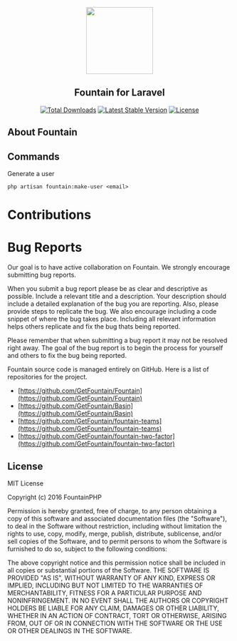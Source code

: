 <p align="center"><a href="https://getfountain.co" target="_blank"><img width="150"src="https://avatars0.githubusercontent.com/u/24256656?v=4&s=200"></a></p>

<p><h2 align="center">Fountain for Laravel</h2></p>

<p align="center">
<a href="https://packagist.org/packages/getfountain/basin"><img src="https://poser.pugx.org/getfountain/basin/d/total.svg" alt="Total Downloads"></a>
<a href="https://packagist.org/packages/getfountain/basin"><img src="https://poser.pugx.org/getfountain/basin/v/stable.svg" alt="Latest Stable Version"></a>
<a href="https://packagist.org/packages/getfountain/basin"><img src="https://poser.pugx.org/getfountain/basin/license.svg" alt="License"></a>
</p>

## About Fountain

## Commands

Generate a user

`php artisan fountain:make-user <email>`

# Contributions

# Bug Reports

Our goal is to have active collaboration on Fountain.  We strongly encourage submitting bug reports.

When you submit a bug report please be as clear and descriptive as possible.  Include a relevant title and a description.  Your description should include a detailed explanation of the bug you are reporting.  Also, please provide steps to replicate the bug.  We also encourage including a code snippet of where the bug takes place.  Including all relevant information helps others replicate and fix the bug thats being reported.

Please remember that when submitting a bug report it may not be resolved right away.  The goal of the bug report is to begin the process for yourself and others to fix the bug being reported.

Fountain source code is managed entirely on GitHub.  Here is a list of repositories for the project.

 - [https://github.com/GetFountain/Fountain](https://github.com/GetFountain/Fountain)
 - [https://github.com/GetFountain/Basin](https://github.com/GetFountain/Basin)
 - [https://github.com/GetFountain/fountain-teams](https://github.com/GetFountain/fountain-teams)
 - [https://github.com/GetFountain/fountain-two-factor](https://github.com/GetFountain/fountain-two-factor)


## License

MIT License

Copyright (c) 2016 FountainPHP

Permission is hereby granted, free of charge, to any person obtaining a copy of this software and associated documentation files (the "Software"), to deal in the Software without restriction, including without limitation the rights to use, copy, modify, merge, publish, distribute, sublicense, and/or sell copies of the Software, and to permit persons to whom the Software is furnished to do so, subject to the following conditions:

The above copyright notice and this permission notice shall be included in all copies or substantial portions of the Software.
THE SOFTWARE IS PROVIDED "AS IS", WITHOUT WARRANTY OF ANY KIND, EXPRESS OR IMPLIED, INCLUDING BUT NOT LIMITED TO THE WARRANTIES OF MERCHANTABILITY, FITNESS FOR A PARTICULAR PURPOSE AND NONINFRINGEMENT. IN NO EVENT SHALL THE AUTHORS OR COPYRIGHT HOLDERS BE LIABLE FOR ANY CLAIM, DAMAGES OR OTHER LIABILITY, WHETHER IN AN ACTION OF CONTRACT, TORT OR OTHERWISE, ARISING FROM, OUT OF OR IN CONNECTION WITH THE SOFTWARE OR THE USE OR OTHER DEALINGS IN THE SOFTWARE.
